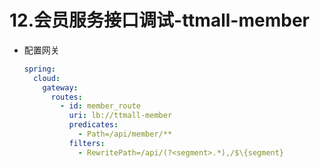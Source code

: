 # 12.会员服务接口调试-ttmall-member

- 配置网关

  ```yaml
  spring:
    cloud:
      gateway:
        routes:
          - id: member_route
            uri: lb://ttmall-member
            predicates:
              - Path=/api/member/**
            filters:
              - RewritePath=/api/(?<segment>.*),/$\{segment}
  ```